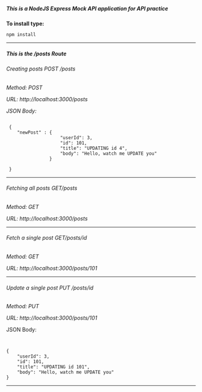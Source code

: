 ##### This is a NodeJS Express Mock API application for API practice 

**To install type:**

```
npm install
```

*********************************************************************************************************************

##### This is the /posts Route

###### Creating posts POST /posts

_Method: POST_

_URL:    http://localhost:3000/posts_

_JSON Body:_


```

 {
    "newPost" : {
	                "userId": 3,
	                "id": 101,
	                "title": "UPDATING id 4",
	                "body": "Hello, watch me UPDATE you"
            	}

 }

 ```


*********************************************************************************************************************

###### Fetching all posts GET/posts

_Method: GET_

_URL:    http://localhost:3000/posts_


*********************************************************************************************************************

###### Fetch a single post GET/posts/id

_Method: GET_

_URL:    http://localhost:3000/posts/101_


*********************************************************************************************************************

###### Update a single post PUT /posts/id

_Method: PUT_

_URL:    http://localhost:3000/posts/101_

JSON Body:

```


{
    "userId": 3,
    "id": 101,
    "title": "UPDATING id 101",
    "body": "Hello, watch me UPDATE you"
}

```

*********************************************************************************************************************
